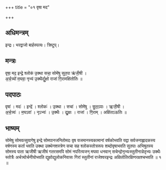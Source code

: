 +++
title = "०१ वृषा मद"

+++
## अधिमन्त्रम्
इन्द्रः। भरद्वाजो बार्हस्पत्यः। त्रिष्टुप्।

## मन्त्रः
वृषा॒ मद॒ इन्द्रे॒ श्लोक॑ उ॒क्था सचा॒ सोमे॑षु सुत॒पा ऋ॑जी॒षी ।  
अ॒र्च॒त्र्यो॑ म॒घवा॒ नृभ्य॑ उ॒क्थैर्द्यु॒क्षो राजा॑ गि॒रामक्षि॑तोतिः ॥

## पदपाठः
वृषा॑ । मदः॑ । इन्द्रे॑ । श्लोकः॑ । उ॒क्था । सचा॑ । सोमे॑षु । सु॒त॒ऽपाः । ऋ॒जी॒षी ।  
अ॒र्च॒त्र्यः॑ । म॒घऽवा॑ । नृऽभ्यः॑ । उ॒क्थैः । द्यु॒क्षः । राजा॑ । गि॒राम् । अक्षि॑तऽऊतिः ॥

## भाष्यम्
सोमेषु सोमवत्सुयागेषु इन्द्रे सोमपानजनितोमदः वृष यजमानस्यकामानां वर्षकोभवति यद्वा सर्वजनाह्लादकस्य वर्षणस्य कर्ता भवति उक्था उक्थेनशस्त्रेण सचा सह श्लोकस्तोत्ररूपः शब्दोवृषाभवति सुतपाः अभिषुतस्य सोमस्य पाता ऋजीषी ऋजीषं गतरसमपि सोमं नपरित्यजन् मघवा धनवान् सचेन्द्रोनृभ्यःस्तुतीनान्नेतृभ्यः उक्थैः स्तोत्रैः अर्चत्र्योर्चनीयोभवति द्युक्षोद्युलोकनिवासः गिरां स्तुतीनां राजेश्वरइन्द्रः अक्षितोतिरक्षिणरक्षश्चभवति ॥ १ ॥